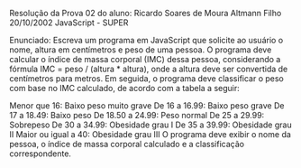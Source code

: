 Resolução da Prova 02 do aluno: Ricardo Soares de Moura Altmann Filho 20/10/2002 JavaScript - SUPER

Enunciado:  Escreva um programa em JavaScript que solicite ao usuário o nome, altura em centímetros e peso de uma pessoa. O programa deve calcular o índice de massa corporal (IMC) dessa pessoa, considerando a fórmula IMC = peso / (altura * altura), onde a altura deve ser convertida de centímetros para metros. Em seguida, o programa deve classificar o peso com base no IMC calculado, de acordo com a tabela a seguir:

Menor que 16: Baixo peso muito grave
De 16 a 16.99: Baixo peso grave
De 17 a 18.49: Baixo peso
De 18.50 a 24.99: Peso normal
De 25 a 29.99: Sobrepeso
De 30 a 34.99: Obesidade grau I
De 35 a 39.99: Obesidade grau II
Maior ou igual a 40: Obesidade grau III
O programa deve exibir o nome da pessoa, o índice de massa corporal calculado e a classificação correspondente.